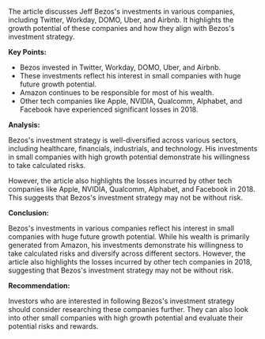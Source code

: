 The article discusses Jeff Bezos's investments in various companies, including Twitter, Workday, DOMO, Uber, and Airbnb. It highlights the growth potential of these companies and how they align with Bezos's investment strategy.

**Key Points:**

*   Bezos invested in Twitter, Workday, DOMO, Uber, and Airbnb.
*   These investments reflect his interest in small companies with huge future growth potential.
*   Amazon continues to be responsible for most of his wealth.
*   Other tech companies like Apple, NVIDIA, Qualcomm, Alphabet, and Facebook have experienced significant losses in 2018.

**Analysis:**

Bezos's investment strategy is well-diversified across various sectors, including healthcare, financials, industrials, and technology. His investments in small companies with high growth potential demonstrate his willingness to take calculated risks.

However, the article also highlights the losses incurred by other tech companies like Apple, NVIDIA, Qualcomm, Alphabet, and Facebook in 2018. This suggests that Bezos's investment strategy may not be without risk.

**Conclusion:**

Bezos's investments in various companies reflect his interest in small companies with huge future growth potential. While his wealth is primarily generated from Amazon, his investments demonstrate his willingness to take calculated risks and diversify across different sectors. However, the article also highlights the losses incurred by other tech companies in 2018, suggesting that Bezos's investment strategy may not be without risk.

**Recommendation:**

Investors who are interested in following Bezos's investment strategy should consider researching these companies further. They can also look into other small companies with high growth potential and evaluate their potential risks and rewards.